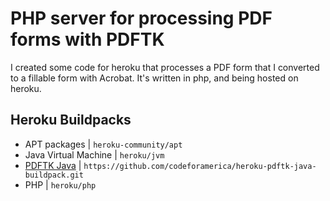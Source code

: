 # PHP server for processing PDF forms with PDFTK
I created some code for heroku that processes a PDF form that I converted to a fillable form with Acrobat. It's written in php, and being hosted on heroku.

## Heroku Buildpacks

- APT packages | `heroku-community/apt`
- Java Virtual Machine | `heroku/jvm`
- [PDFTK Java](https://github.com/codeforamerica/heroku-pdftk-java-buildpack) | `https://github.com/codeforamerica/heroku-pdftk-java-buildpack.git`
- PHP | `heroku/php`
